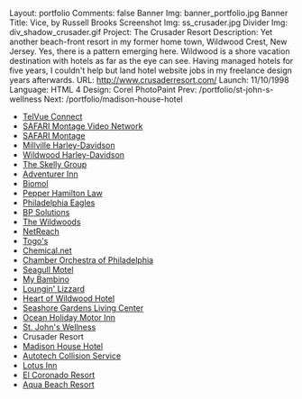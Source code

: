Layout: portfolio
Comments: false
Banner Img: banner_portfolio.jpg
Banner Title: Vice, by Russell Brooks
Screenshot Img: ss_crusader.jpg
Divider Img: div_shadow_crusader.gif
Project: The Crusader Resort
Description: Yet another beach-front resort in my former home town, Wildwood Crest, New Jersey. Yes, there is a pattern emerging here. Wildwood is a shore vacation destination with hotels as far as the eye can see. Having managed hotels for five years, I couldn't help but land hotel website jobs in my freelance design years afterwards.
URL: http://www.crusaderresort.com/
Launch: 11/10/1998
Language: HTML 4
Design: Corel PhotoPaint
Prev: /portfolio/st-john-s-wellness
Next: /portfolio/madison-house-hotel

* [TelVue Connect](/portfolio/)
* [SAFARI Montage Video Network](/portfolio/safari-montage-video-network)
* [SAFARI Montage](/portfolio/safari-montage)
* [Millville Harley-Davidson](/portfolio/millville-harley-davidson)
* [Wildwood Harley-Davidson](/portfolio/wildwood-harley-davidson)
* [The Skelly Group](/portfolio/the-skelly-group)
* [Adventurer Inn](/portfolio/adventurer-inn)
* [Biomol](/portfolio/biomol)
* [Pepper Hamilton Law](/portfolio/pepper-hamilton-law)
* [Philadelphia Eagles](/portfolio/philadelphia-eagles)
* [BP Solutions](/portfolio/bp-solutions)
* [The Wildwoods](/portfolio/the-wildwoods)
* [NetReach](/portfolio/netreach)
* [Togo's](/portfolio/togos)
* [Chemical.net](/portfolio/chemical-net)
* [Chamber Orchestra of Philadelphia](/portfolio/chamber-orchestra-of-philadelphia)
* [Seagull Motel](/portfolio/seagull-motel)
* [My Bambino](/portfolio/my-bambino)
* [Loungin' Lizzard](/portfolio/loungin-lizzard)
* [Heart of Wildwood Hotel](/portfolio/heart-of-wildwood-hotel)
* [Seashore Gardens Living Center](/portfolio/seashore-gardens-living-center)
* [Ocean Holiday Motor Inn](/portfolio/ocean-holiday-motor-inn)
* [St. John's Wellness](/portfolio/st-john-s-wellness)
* Crusader Resort
* [Madison House Hotel](/portfolio/madison-house-hotel)
* [Autotech Collision Service](/portfolio/autotech-collision-service)
* [Lotus Inn](/portfolio/lotus-inn)
* [El Coronado Resort](/portfolio/el-coronado-resort)
* [Aqua Beach Resort](/portfolio/aqua-beach-resort)
